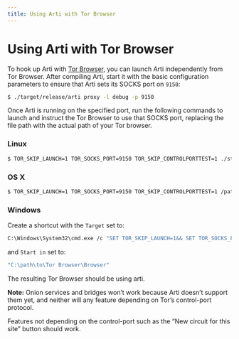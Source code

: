 ```yaml
---
title: Using Arti with Tor Browser
---
```


# Using Arti with Tor Browser

To hook up Arti with [Tor Browser](https://www.torproject.org/download/), you can launch Arti independently from Tor Browser. After compiling Arti,  start it with the basic configuration parameters to ensure that Arti sets its SOCKS port on `9150`:

```bash
$ ./target/release/arti proxy -l debug -p 9150
```

Once Arti is running on the specified port, run the following commands to launch and instruct the Tor Browser to use that SOCKS port, replacing the file path with the actual path of your Tor browser.

### Linux

```bash
$ TOR_SKIP_LAUNCH=1 TOR_SOCKS_PORT=9150 TOR_SKIP_CONTROLPORTTEST=1 ./start-tor-browser.desktop
```

### OS X

```bash
$ TOR_SKIP_LAUNCH=1 TOR_SOCKS_PORT=9150 TOR_SKIP_CONTROLPORTTEST=1 /path/to/Tor\ Browser/Contents/MacOS/firefox
```

### Windows

Create a shortcut with the `Target` set to:

```bash
C:\Windows\System32\cmd.exe /c "SET TOR_SKIP_LAUNCH=1&& SET TOR_SOCKS_PORT=9150&& SET TOR_SKIP_CONTROLPORTTEST=1&& START /D ^"C:\path\to\Tor Browser\Browser^" firefox.exe"
```

and `Start in` set to:

```bash
"C:\path\to\Tor Browser\Browser"
```

The resulting Tor Browser should be using arti. 

**Note:** Onion services and bridges won’t work because Arti doesn’t support them yet, and neither will any feature depending on Tor’s control-port protocol. 

Features not depending on the control-port such as the “New circuit for this site” button should work.

